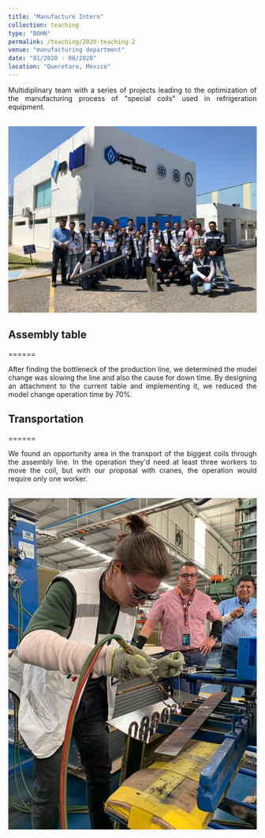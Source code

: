 ```yaml
---
title: "Manufacture Intern"
collection: teaching
type: "BOHN"
permalink: /teaching/2020-teaching-2
venue: "manufacturing department"
date: "01/2020 - 06/2020"
location: "Queretaro, Mexico"
---
```


<p style='text-align: justify;'> 
Multidiplinary team with a series of projects leading to the optimization of the manufacturing process of "special coils" used in refrigeration equipment. 
</p>

<br/><img src='/images/BohnTeam.jpeg'>

## Assembly table 
====== 

<p style='text-align: justify;'> 
After finding the bottleneck of the production line, we determined the model change was slowing the line and also the cause for down time. By designing an attachment to the current table and implementing it, we reduced the model change operation time by 70%.   
</p>

## Transportation 
====== 

<p style='text-align: justify;'> 
We found an opportunity area in the transport of the biggest coils through the assembly line. In the operation they'd need at least three workers to move the coil, but with our proposal with cranes, the operation would require only one worker.  
</p>

<br/><img src='/images/BOHN_Work.JPG'>


